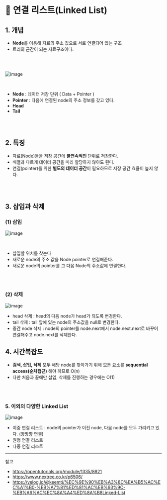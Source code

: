 # 📌 연결 리스트(Linked List)

## 1. 개념

- **Node**를 이용해 자료의 주소 값으로 서로 연결되어 있는 구조
- 트리의 근간이 되는 자료구조이다.

<br><br>

![image](https://user-images.githubusercontent.com/63834758/200341034-6cb3d7f4-a0c0-4481-b348-a4865b6ffc32.png)

<br>

- **Node** : 데이터 저장 단위 ( Data + Pointer )
- **Pointer** : 다음에 연결된 node의 주소 정보를 갖고 있다.
- **Head**
- **Tail**

<br>
<br>

## 2. 특징

- 자료(Node)들을 저장 공간에 **불연속적인** 단위로 저장한다.
- 배열과 다르게 데이터 공간을 미리 할당하지 않아도 된다.
- 연결(pointer)를 위한 **별도의 데이터 공간**이 필요하므로 저장 공간 효율이 높지 않다.


<br>
<br>

## 3. 삽입과 삭제

### (1) 삽입

![image](https://user-images.githubusercontent.com/63834758/200341849-0e551a78-215a-4b47-b892-ef0293e792e9.png)

<br>

- 삽입할 위치를 찾는다
- 새로운 node의 주소 값을 Node pointer로 연결해준다.
- 새로운 node의 pointer를 그 다음 Node의 주소값에 연결한다.

<br><br>

### (2) 삭제

![image](https://user-images.githubusercontent.com/63834758/200342636-c7652a4a-779e-4fb7-b726-23ba428856f0.png)

- head 삭제 :  head의 다음 node가 head가 되도록 변경한다.
- tail 삭제 : tail 앞에 있는 node의 주소값을 null로 변경한다.
- 중간 node 삭제 : node의 pointer를 node.next에서 node.next.next로 바꾸어 연결해주고 node.next를 삭제한다.
 


## 4. 시간복잡도

- **검색, 삽입, 삭제** 모두 해당 node를 찾아가기 위해 모든 요소를 **sequential access(순차접근)** 해야 하므로 O(n)
- 다만 처음과 끝에만 삽입, 삭제를 진행하는 경우에는 O(1)

<br>
<br>

### 5. 이외의 다양한 Linked List

![image](https://user-images.githubusercontent.com/63834758/200342729-6fded566-8156-45df-b597-648fc47ed5a6.png)


- 이중 연결 리스트 : node의 pointer가 이전 node, 다음 node를 모두 가리키고 있다. (양방향 연결)
- 원형 연결 리스트
- 다중 연결 리스트

<hr>

참고

- https://opentutorials.org/module/1335/8821
- https://www.nextree.co.kr/p6506/
- https://velog.io/@keemtj/%EC%9E%90%EB%A3%8C%EA%B5%AC%EC%A1%B0-%EB%A7%81%ED%81%AC%EB%93%9C-%EB%A6%AC%EC%8A%A4%ED%8A%B8Linked-List

